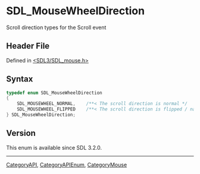 # SDL_MouseWheelDirection

Scroll direction types for the Scroll event

## Header File

Defined in [<SDL3/SDL_mouse.h>](https://github.com/libsdl-org/SDL/blob/main/include/SDL3/SDL_mouse.h)

## Syntax

```c
typedef enum SDL_MouseWheelDirection
{
    SDL_MOUSEWHEEL_NORMAL,    /**< The scroll direction is normal */
    SDL_MOUSEWHEEL_FLIPPED    /**< The scroll direction is flipped / natural */
} SDL_MouseWheelDirection;
```

## Version

This enum is available since SDL 3.2.0.





----
[CategoryAPI](CategoryAPI), [CategoryAPIEnum](CategoryAPIEnum), [CategoryMouse](CategoryMouse)

